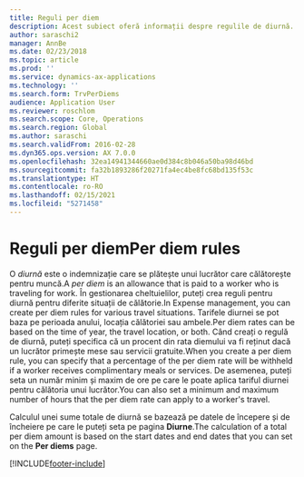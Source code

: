 ```yaml
---
title: Reguli per diem
description: Acest subiect oferă informații despre regulile de diurnă.
author: saraschi2
manager: AnnBe
ms.date: 02/23/2018
ms.topic: article
ms.prod: ''
ms.service: dynamics-ax-applications
ms.technology: ''
ms.search.form: TrvPerDiems
audience: Application User
ms.reviewer: roschlom
ms.search.scope: Core, Operations
ms.search.region: Global
ms.author: saraschi
ms.search.validFrom: 2016-02-28
ms.dyn365.ops.version: AX 7.0.0
ms.openlocfilehash: 32ea14941344660ae0d384c8b046a50ba98d46bd
ms.sourcegitcommit: fa32b1893286f20271fa4ec4be8fc68bd135f53c
ms.translationtype: HT
ms.contentlocale: ro-RO
ms.lasthandoff: 02/15/2021
ms.locfileid: "5271458"
---
```

# <a name="per-diem-rules"></a><span data-ttu-id="0d51d-103">Reguli per diem</span><span class="sxs-lookup"><span data-stu-id="0d51d-103">Per diem rules</span></span>

<span data-ttu-id="0d51d-104">O *diurnă* este o indemnizație care se plătește unui lucrător care călătorește pentru muncă.</span><span class="sxs-lookup"><span data-stu-id="0d51d-104">A *per diem* is an allowance that is paid to a worker who is traveling for work.</span></span> <span data-ttu-id="0d51d-105">În gestionarea cheltuielilor, puteți crea reguli pentru diurnă pentru diferite situații de călătorie.</span><span class="sxs-lookup"><span data-stu-id="0d51d-105">In Expense management, you can create per diem rules for various travel situations.</span></span> <span data-ttu-id="0d51d-106">Tarifele diurnei se pot baza pe perioada anului, locația călătoriei sau ambele.</span><span class="sxs-lookup"><span data-stu-id="0d51d-106">Per diem rates can be based on the time of year, the travel location, or both.</span></span> <span data-ttu-id="0d51d-107">Când creați o regulă de diurnă, puteți specifica că un procent din rata diemului va fi reținut dacă un lucrător primește mese sau servicii gratuite.</span><span class="sxs-lookup"><span data-stu-id="0d51d-107">When you create a per diem rule, you can specify that a percentage of the per diem rate will be withheld if a worker receives complimentary meals or services.</span></span> <span data-ttu-id="0d51d-108">De asemenea, puteți seta un număr minim și maxim de ore pe care le poate aplica tariful diurnei pentru călătoria unui lucrător.</span><span class="sxs-lookup"><span data-stu-id="0d51d-108">You can also set a minimum and maximum number of hours that the per diem rate can apply to a worker's travel.</span></span>

<span data-ttu-id="0d51d-109">Calculul unei sume totale de diurnă se bazează pe datele de începere și de încheiere pe care le puteți seta pe pagina **Diurne**.</span><span class="sxs-lookup"><span data-stu-id="0d51d-109">The calculation of a total per diem amount is based on the start dates and end dates that you can set on the **Per diems** page.</span></span>


[!INCLUDE[footer-include](../includes/footer-banner.md)]